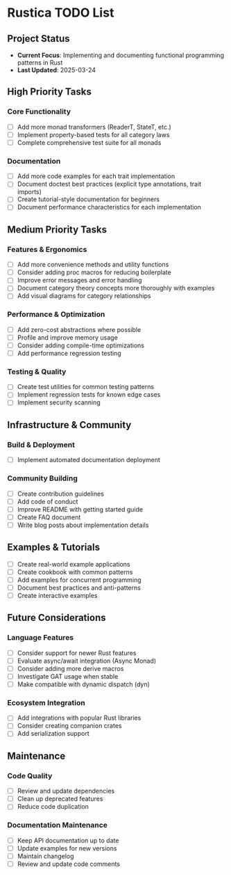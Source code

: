 # Rustica TODO List

## Project Status

- **Current Focus**: Implementing and documenting functional programming patterns in Rust
- **Last Updated**: 2025-03-24

## High Priority Tasks

### Core Functionality
- [ ] Add more monad transformers (ReaderT, StateT, etc.)
- [ ] Implement property-based tests for all category laws
- [ ] Complete comprehensive test suite for all monads

### Documentation
- [ ] Add more code examples for each trait implementation
- [ ] Document doctest best practices (explicit type annotations, trait imports)
- [ ] Create tutorial-style documentation for beginners
- [ ] Document performance characteristics for each implementation

## Medium Priority Tasks

### Features & Ergonomics
- [ ] Add more convenience methods and utility functions
- [ ] Consider adding proc macros for reducing boilerplate
- [ ] Improve error messages and error handling
- [ ] Document category theory concepts more thoroughly with examples
- [ ] Add visual diagrams for category relationships

### Performance & Optimization
- [ ] Add zero-cost abstractions where possible
- [ ] Profile and improve memory usage
- [ ] Consider adding compile-time optimizations
- [ ] Add performance regression testing

### Testing & Quality
- [ ] Create test utilities for common testing patterns
- [ ] Implement regression tests for known edge cases
- [ ] Implement security scanning

## Infrastructure & Community

### Build & Deployment
- [ ] Implement automated documentation deployment

### Community Building
- [ ] Create contribution guidelines
- [ ] Add code of conduct
- [ ] Improve README with getting started guide
- [ ] Create FAQ document
- [ ] Write blog posts about implementation details

## Examples & Tutorials
- [ ] Create real-world example applications
- [ ] Create cookbook with common patterns
- [ ] Add examples for concurrent programming
- [ ] Document best practices and anti-patterns
- [ ] Create interactive examples

## Future Considerations

### Language Features
- [ ] Consider support for newer Rust features
- [ ] Evaluate async/await integration (Async Monad)
- [ ] Consider adding more derive macros
- [ ] Investigate GAT usage when stable
- [ ] Make compatible with dynamic dispatch (dyn)

### Ecosystem Integration
- [ ] Add integrations with popular Rust libraries
- [ ] Consider creating companion crates
- [ ] Add serialization support

## Maintenance

### Code Quality
- [ ] Review and update dependencies
- [ ] Clean up deprecated features
- [ ] Reduce code duplication

### Documentation Maintenance
- [ ] Keep API documentation up to date
- [ ] Update examples for new versions
- [ ] Maintain changelog
- [ ] Review and update code comments
